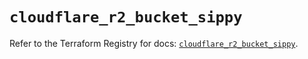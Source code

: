 # `cloudflare_r2_bucket_sippy`

Refer to the Terraform Registry for docs: [`cloudflare_r2_bucket_sippy`](https://registry.terraform.io/providers/cloudflare/cloudflare/5.6.0/docs/resources/r2_bucket_sippy).
